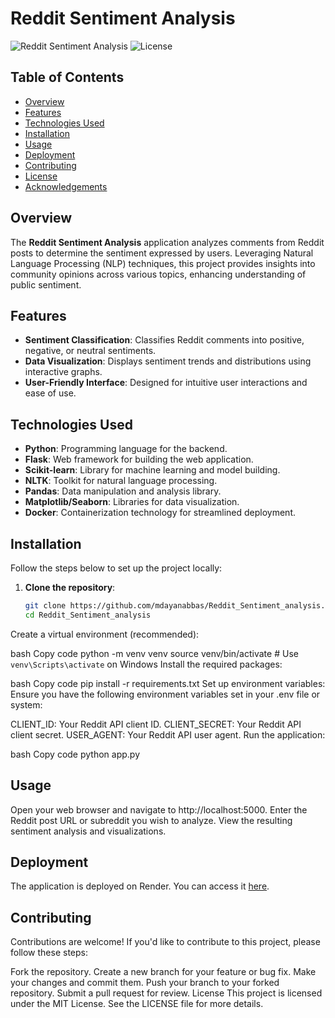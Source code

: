 # Reddit Sentiment Analysis

![Reddit Sentiment Analysis](https://img.shields.io/badge/Python-3.8%2B-blue.svg)
![License](https://img.shields.io/badge/license-MIT-green.svg)

## Table of Contents

- [Overview](#overview)
- [Features](#features)
- [Technologies Used](#technologies-used)
- [Installation](#installation)
- [Usage](#usage)
- [Deployment](#deployment)
- [Contributing](#contributing)
- [License](#license)
- [Acknowledgements](#acknowledgements)

## Overview

The **Reddit Sentiment Analysis** application analyzes comments from Reddit posts to determine the sentiment expressed by users. Leveraging Natural Language Processing (NLP) techniques, this project provides insights into community opinions across various topics, enhancing understanding of public sentiment.

## Features

- **Sentiment Classification**: Classifies Reddit comments into positive, negative, or neutral sentiments.
- **Data Visualization**: Displays sentiment trends and distributions using interactive graphs.
- **User-Friendly Interface**: Designed for intuitive user interactions and ease of use.

## Technologies Used

- **Python**: Programming language for the backend.
- **Flask**: Web framework for building the web application.
- **Scikit-learn**: Library for machine learning and model building.
- **NLTK**: Toolkit for natural language processing.
- **Pandas**: Data manipulation and analysis library.
- **Matplotlib/Seaborn**: Libraries for data visualization.
- **Docker**: Containerization technology for streamlined deployment.

## Installation

Follow the steps below to set up the project locally:

1. **Clone the repository**:
   ```bash
   git clone https://github.com/mdayanabbas/Reddit_Sentiment_analysis.git
   cd Reddit_Sentiment_analysis
Create a virtual environment (recommended):

bash
Copy code
python -m venv venv
source venv/bin/activate  # Use `venv\Scripts\activate` on Windows
Install the required packages:

bash
Copy code
pip install -r requirements.txt
Set up environment variables: Ensure you have the following environment variables set in your .env file or system:

CLIENT_ID: Your Reddit API client ID.
CLIENT_SECRET: Your Reddit API client secret.
USER_AGENT: Your Reddit API user agent.
Run the application:

bash
Copy code
python app.py
## Usage
Open your web browser and navigate to http://localhost:5000.
Enter the Reddit post URL or subreddit you wish to analyze.
View the resulting sentiment analysis and visualizations.
## Deployment
The application is deployed on Render. You can access it [here](https://reddit-sentiment-analysis-pyip.onrender.com/).

## Contributing
Contributions are welcome! If you'd like to contribute to this project, please follow these steps:

Fork the repository.
Create a new branch for your feature or bug fix.
Make your changes and commit them.
Push your branch to your forked repository.
Submit a pull request for review.
License
This project is licensed under the MIT License. See the LICENSE file for more details.
